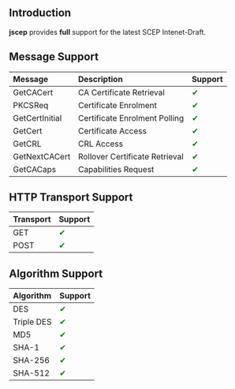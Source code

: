 ## Introduction ##

**jscep** provides **full** support for the latest SCEP Intenet-Draft.

## Message Support ##

| **Message** | **Description** | **Support** |
|:------------|:----------------|:------------|
| GetCACert   | CA Certificate Retrieval | <font color='green'>✔</font> |
| PKCSReq     | Certificate Enrolment | <font color='green'>✔</font> |
| GetCertInitial | Certificate Enrolment Polling | <font color='green'>✔</font> |
| GetCert     | Certificate Access | <font color='green'>✔</font> |
| GetCRL      | CRL Access      | <font color='green'>✔</font> |
| GetNextCACert | Rollover Certificate Retrieval | <font color='green'>✔</font> |
| GetCACaps   | Capabilities Request | <font color='green'>✔</font> |

## HTTP Transport Support ##

| **Transport** | **Support** |
|:--------------|:------------|
| GET           | <font color='green'>✔</font> |
| POST          | <font color='green'>✔</font> |


## Algorithm Support ##

| **Algorithm** | **Support** |
|:--------------|:------------|
| DES           | <font color='green'>✔</font> |
| Triple DES    | <font color='green'>✔</font> |
| MD5           | <font color='green'>✔</font> |
| SHA-1         | <font color='green'>✔</font> |
| SHA-256       | <font color='green'>✔</font> |
| SHA-512       | <font color='green'>✔</font> |